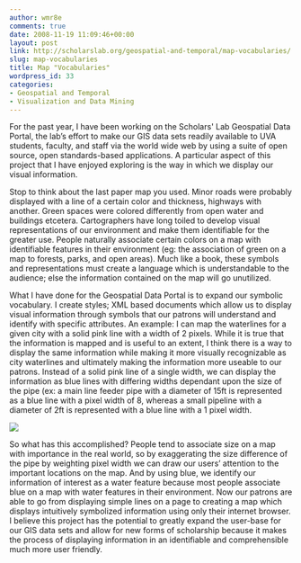 ```yaml
---
author: wmr8e
comments: true
date: 2008-11-19 11:09:46+00:00
layout: post
link: http://scholarslab.org/geospatial-and-temporal/map-vocabularies/
slug: map-vocabularies
title: Map "Vocabularies"
wordpress_id: 33
categories:
- Geospatial and Temporal
- Visualization and Data Mining
---
```


For the past year, I have been working on the Scholars' Lab Geospatial Data Portal, the lab’s effort to make our GIS data sets readily available to UVA students, faculty, and staff via the world wide web by using a suite of open source, open standards-based applications. A particular aspect of this project that I have enjoyed exploring is the way in which we display our visual information.







Stop to think about the last paper map you used. Minor roads were probably displayed with a line of a certain color and thickness, highways with another. Green spaces were colored differently from open water and buildings etcetera. Cartographers have long toiled to develop visual representations of our environment and make them identifiable for the greater use. People naturally associate certain colors on a map with identifiable features in their environment (eg: the association of green on a map to forests, parks, and open areas). Much like a book, these symbols and representations must create a language which is understandable to the audience; else the information contained on the map will go unutilized.







What I have done for the Geospatial Data Portal is to expand our symbolic vocabulary. I create styles; XML based documents which allow us to display visual information through symbols that our patrons will understand and identify with specific attributes. An example: I can map the waterlines for a given city with a solid pink line with a width of 2 pixels. While it is true that the information is mapped and is useful to an extent, I think there is a way to display the same information while making it more visually recognizable as city waterlines and ultimately making the information more useable to our patrons. Instead of a solid pink line of a single width, we can display the information as blue lines with differing widths dependant upon the size of the pipe (ex: a main line feeder pipe with a diameter of 15ft is represented as a blue line with a pixel width of 8, whereas a small pipeline with a diameter of 2ft is represented with a blue line with a 1 pixel width.





![](http://people.virginia.edu/~wmr8e/clip_image002.jpg)








So what has this accomplished? People tend to associate size on a map with importance in the real world, so by exaggerating the size difference of the pipe by weighting pixel width we can draw our users’ attention to the important locations on the map. And by using blue, we identify our information of interest as a water feature because most people associate blue on a map with water features in their environment. Now our patrons are able to go from displaying simple lines on a page to creating a map which displays intuitively symbolized information using only their internet browser. I believe this project has the potential to greatly expand the user-base for our GIS data sets and allow for new forms of scholarship because it makes the process of displaying information in an identifiable and comprehensible much more user friendly.



